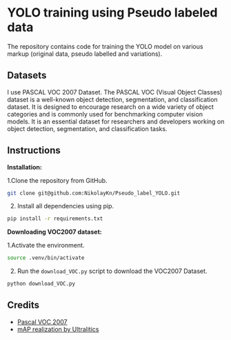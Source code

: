 # YOLO training using Pseudo labeled data

The repository contains code for training the YOLO model on various markup (original data, pseudo labelled and variations).


## Datasets

I use PASCAL VOC 2007 Dataset. The PASCAL VOC (Visual Object Classes) dataset is a well-known object detection, segmentation, and classification dataset. It is designed to encourage research on a wide variety of object categories and is commonly used for benchmarking computer vision models. It is an essential dataset for researchers and developers working on object detection, segmentation, and classification tasks.

## Instructions

**Installation:**

1.Clone the repository from GitHub.

```bash
git clone git@github.com:NikolayKn/Pseudo_label_YOLO.git
```

2. Install all dependencies using pip.

```bash
pip install -r requirements.txt
```

**Downloading VOC2007 dataset:**

1.Activate the environment.

```bash
source .venv/bin/activate
```

2. Run the ```download_VOC.py``` script to download the VOC2007 Dataset.

```bash
python download_VOC.py
```




## Credits

- [Pascal VOC 2007](http://host.robots.ox.ac.uk/pascal/VOC/)
- [ mAP realization by Ultralitics](https://github.com/ultralytics/yolov5/blob/master/val.py)  
